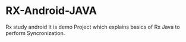# RX-Android-JAVA
Rx study android
It is demo Project which explains basics of Rx Java to perform Syncronization.
